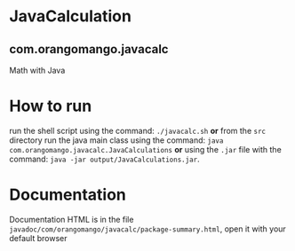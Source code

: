 # JavaCalculation
## com.orangomango.javacalc
Math with Java

# How to run
run the shell script using the command: ```./javacalc.sh``` **or** from the ```src``` directory run the java main class using the command: ```java com.orangomango.javacalc.JavaCalculations``` **or** using the ```.jar``` file with the command: ```java -jar output/JavaCalculations.jar```.

# Documentation
Documentation HTML is in the file ```javadoc/com/orangomango/javacalc/package-summary.html```, open it with your default browser

